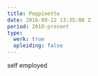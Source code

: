 ```yaml
---
title: Poppinette
date: 2016-09-22 13:35:00 Z
period: 2010-present
type:
  werk: true
  opleiding: false
---
```


self employed